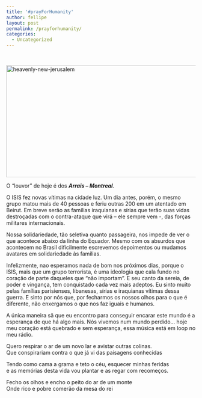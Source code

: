 ```yaml
---
title: '#prayForHumanity'
author: fellipe
layout: post
permalink: /prayforhumanity/
categories:
  - Uncategorized
---
```

&nbsp;

[<img class="wp-image-415 aligncenter" alt="heavenly-new-jerusalem" src="http://fellipebrito.com/wp-content/uploads/2015/11/heavenly-new-jerusalem.jpg" width="672" height="298" />][1]

O &#8220;louvor&#8221; de hoje é dos ***Arrais &#8211; Montreal***.

O ISIS fez novas vítimas na cidade luz. Um dia antes, porém, o mesmo grupo matou mais de 40 pessoas e feriu outras 200 em um atentado em Beirut. Em breve serão as famílias iraquianas e sírias que terão suas vidas destroçadas com o contra-ataque que virá &#8211; ele sempre vem -, das forças militares internacionais.

Nossa solidariedade, tão seletiva quanto passageira, nos impede de ver o que acontece abaixo da linha do Equador. Mesmo com os absurdos que acontecem no Brasil dificilmente escrevemos depoimentos ou mudamos avatares em solidariedade às famílias.

Infelizmente, nao esperamos nada de bom nos próximos dias, porque o ISIS, mais que um grupo terrorista, é uma ideologia que cala fundo no coração de parte daqueles que &#8220;não importam&#8221;. E seu canto da sereia, de poder e vingança, tem conquistado cada vez mais adeptos. Eu sinto muito pelas famílias parisienses, libanesas, sírias e iraquianas vítimas dessa guerra. E sinto por nós que, por fecharmos os nossos olhos para o que é diferente, não enxergamos o que nos faz iguais e humanos.

A única maneira sã que eu encontro para conseguir encarar este mundo é a esperança de que há algo mais. Nós vivemos num mundo perdido&#8230; hoje meu coração está quebrado e sem esperança, essa música está em loop no meu rádio.

Quero respirar o ar de um novo lar e avistar outras colinas.  
Que conspirariam contra o que já vi das paisagens conhecidas

Tendo como cama a grama e teto o céu, esquecer minhas feridas  
e as memórias desta vida vou plantar e as regar com recomeços.

Fecho os olhos e encho o peito do ar de um monte  
Onde rico e pobre comerão da mesa do rei

 [1]: http://fellipebrito.com/wp-content/uploads/2015/11/heavenly-new-jerusalem.jpg